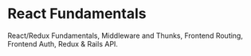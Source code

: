 # React Fundamentals 

React/Redux Fundamentals, Middleware and Thunks, Frontend Routing, Frontend Auth, Redux & Rails API. 